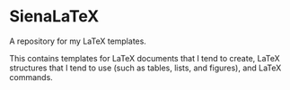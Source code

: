 SienaLaTeX
==========

A repository for my LaTeX templates.

This contains templates for LaTeX documents that I tend to create, LaTeX structures that I tend to use (such as tables, lists, and figures), and LaTeX commands.


